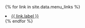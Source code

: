 {% for link in site.data.menu_links %}
  <li class="menu-item nav-item">
    <a 
      href="{{ link.href | flatify }}" 
      class="nav-link text-lowercase {{ link.extra_classes | default: '' }}"
      target="{{ link.target }}"
    >{{ link.label }}</a>
  </li>
{% endfor %}